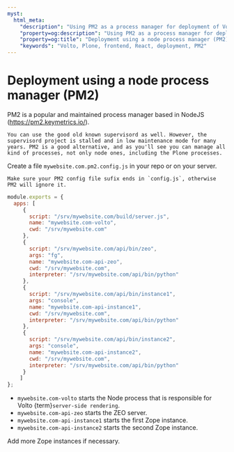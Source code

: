 ```yaml
---
myst:
  html_meta:
    "description": "Using PM2 as a process manager for deployment of Volto."
    "property=og:description": "Using PM2 as a process manager for deployment of Volto."
    "property=og:title": "Deployment using a node process manager (PM2)"
    "keywords": "Volto, Plone, frontend, React, deployment, PM2"
---
```


# Deployment using a node process manager (PM2)

PM2 is a popular and maintained process manager based in NodeJS (https://pm2.keymetrics.io/).

```{note}
You can use the good old known supervisord as well. However, the supervisord project is stalled and in low maintenance mode for many years. PM2 is a good alternative, and as you'll see you can manage all kind of processes, not only node ones, including the Plone processes.
```

Create a file `mywebsite.com.pm2.config.js` in your repo or on your server.

```{important}
Make sure your PM2 config file sufix ends in `config.js`, otherwise PM2 will ignore it.
```

```js
module.exports = {
  apps: [
     {
       script: "/srv/mywebsite.com/build/server.js",
       name: "mywebsite.com-volto",
       cwd: "/srv/mywebsite.com"
     },
     {
       script: "/srv/mywebsite.com/api/bin/zeo",
       args: "fg",
       name: "mywebsite.com-api-zeo",
       cwd: "/srv/mywebsite.com",
       interpreter: "/srv/mywebsite.com/api/bin/python"
     },
     {
       script: "/srv/mywebsite.com/api/bin/instance1",
       args: "console",
       name: "mywebsite.com-api-instance1",
       cwd: "/srv/mywebsite.com",
       interpreter: "/srv/mywebsite.com/api/bin/python"
     },
     {
       script: "/srv/mywebsite.com/api/bin/instance2",
       args: "console",
       name: "mywebsite.com-api-instance2",
       cwd: "/srv/mywebsite.com",
       interpreter: "/srv/mywebsite.com/api/bin/python"
     }
    ]
};
```

- `mywebsite.com-volto` starts the Node process that is responsible for Volto {term}`server-side rendering`.
- `mywebsite.com-api-zeo` starts the ZEO server.
- `mywebsite.com-api-instance1` starts the first Zope instance.
- `mywebsite.com-api-instance2` starts the second Zope instance.

Add more Zope instances if necessary.
